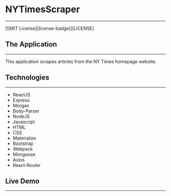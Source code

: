 # NYTimesScraper
***

[![MIT License][license-badge]][LICENSE]

## The Application
---
This application scrapes articles from the NY Times homepage website.

## Technologies
---
+ ReactJS
+ Express
+ Morgan
+ Body-Parser
+ NodeJS
+ Javascript
+ HTML
+ CSS
+ Materialize
+ Bootstrap
+ Webpack
+ Mongoose
+ Axios
+ React-Router

## Live Demo
---

